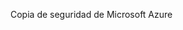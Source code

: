 <Token xmlns:xlink="http://www.w3.org/1999/xlink">Copia de seguridad de Microsoft Azure</Token>

<!--HONumber=Jul16_HO3-->


